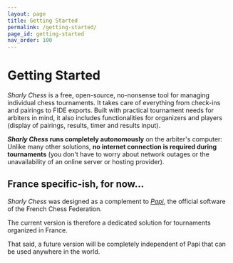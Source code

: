 ```yaml
---
layout: page
title: Getting Started
permalink: /getting-started/
page_id: getting-started
nav_order: 100
---
```


# Getting Started

_Sharly Chess_ is a free, open-source, no-nonsense tool for managing individual chess tournaments. 
It takes care of everything from check-ins and pairings to FIDE exports. 
Built with practical tournament needs for arbiters in mind, it also includes functionalities for organizers and players (display of pairings, results, timer and results input).

**_Sharly Chess_ runs completely autonomously** on the arbiter's computer:
Unlike many other solutions, **no internet connection is required during tournaments**
(you don't have to worry about network outages or the unavailability of an online server or hosting provider).

## France specific-ish, for now...

_Sharly Chess_ was designed as a complement to _[Papi](https://www.echecs.asso.fr/Actu.aspx?Ref=14287)_, the official software of the French Chess Federation.

The current version is therefore a dedicated solution for tournaments organized in France.

That said, a future version will be completely independent of Papi that can be used anywhere in the world.

